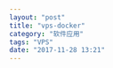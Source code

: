```yaml
---
layout: "post"
title: "vps-docker"
category: "软件应用"
tags: "VPS"
date: "2017-11-28 13:21"
---
```



<!-- more -->
